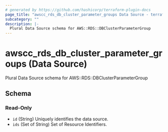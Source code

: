 ```yaml
---
# generated by https://github.com/hashicorp/terraform-plugin-docs
page_title: "awscc_rds_db_cluster_parameter_groups Data Source - terraform-provider-awscc"
subcategory: ""
description: |-
  Plural Data Source schema for AWS::RDS::DBClusterParameterGroup
---
```


# awscc_rds_db_cluster_parameter_groups (Data Source)

Plural Data Source schema for AWS::RDS::DBClusterParameterGroup



<!-- schema generated by tfplugindocs -->
## Schema

### Read-Only

- `id` (String) Uniquely identifies the data source.
- `ids` (Set of String) Set of Resource Identifiers.
